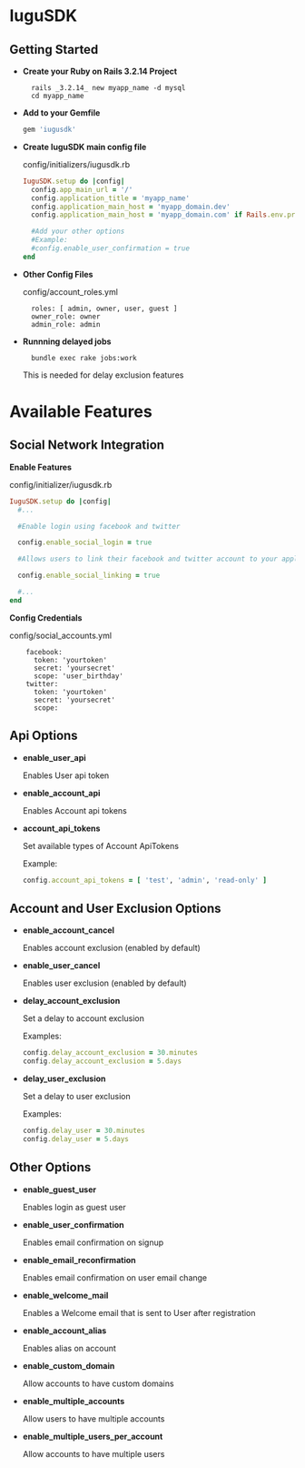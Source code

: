 IuguSDK
=========

Getting Started
------------

- **Create your Ruby on Rails 3.2.14 Project**

        rails _3.2.14_ new myapp_name -d mysql
        cd myapp_name

- **Add to your Gemfile**
  
  ```ruby
  gem 'iugusdk'
  ```

- **Create IuguSDK main config file**

  config/initializers/iugusdk.rb

  ```ruby
  IuguSDK.setup do |config|
    config.app_main_url = '/'
    config.application_title = 'myapp_name'
    config.application_main_host = 'myapp_domain.dev'
    config.application_main_host = 'myapp_domain.com' if Rails.env.production?

    #Add your other options
    #Example:
    #config.enable_user_confirmation = true
  end
  ```

- **Other Config Files**
  
  config/account_roles.yml

        roles: [ admin, owner, user, guest ]
        owner_role: owner
        admin_role: admin


- **Runnning delayed jobs**

        bundle exec rake jobs:work

  This is needed for delay exclusion features


Available Features
=================

Social Network Integration
-----------

**Enable Features**

  config/initializer/iugusdk.rb

  ```ruby
  IuguSDK.setup do |config|
    #...

    #Enable login using facebook and twitter

    config.enable_social_login = true

    #Allows users to link their facebook and twitter account to your application user

    config.enable_social_linking = true

    #...
  end
  ```

**Config Credentials**

config/social_accounts.yml

        facebook:
          token: 'yourtoken'
          secret: 'yoursecret'
          scope: 'user_birthday'
        twitter:
          token: 'yourtoken'
          secret: 'yoursecret'
          scope: 

Api Options
------------

- **enable_user_api**

  Enables User api token

- **enable_account_api**

  Enables Account api tokens

- **account_api_tokens**

  Set available types of Account ApiTokens

  Example:

  ```ruby
  config.account_api_tokens = [ 'test', 'admin', 'read-only' ]
  ```

Account and User Exclusion Options
------------------

- **enable_account_cancel**

  Enables account exclusion (enabled by default)

- **enable_user_cancel**

  Enables user exclusion (enabled by default)

- **delay_account_exclusion**

  Set a delay to account exclusion
  
  Examples:

  ```ruby  
  config.delay_account_exclusion = 30.minutes
  config.delay_account_exclusion = 5.days
  ```

- **delay_user_exclusion**

  Set a delay to user exclusion
  
  Examples:
  
  ```ruby
  config.delay_user = 30.minutes
  config.delay_user = 5.days
  ```

Other Options
-----------

- **enable_guest_user**

  Enables login as guest user

- **enable_user_confirmation**

  Enables email confirmation on signup

- **enable_email_reconfirmation**

  Enables email confirmation on user email change

- **enable_welcome_mail**

  Enables a Welcome email that is sent to User after registration

- **enable_account_alias**
  
  Enables alias on account

- **enable_custom_domain**

  Allow accounts to have custom domains

- **enable_multiple_accounts**
  
  Allow users to have multiple accounts

- **enable_multiple_users_per_account**

  Allow accounts to have multiple users

